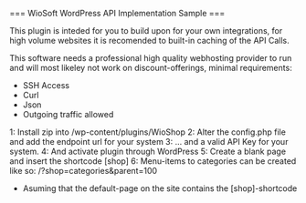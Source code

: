  === WioSoft WordPress API Implementation Sample ===

This plugin is inteded for you to build upon for your own integrations, for high
volume websites it is recomended to built-in caching of the API Calls.

This software needs a professional high quality webhosting provider to run 
and will most likeley not work on discount-offerings, minimal requirements:

  - SSH Access
  - Curl
  - Json
  - Outgoing traffic allowed

1: Install zip into /wp-content/plugins/WioShop 
2: Alter the config.php file and add the endpoint url for your system
3: ... and a valid API Key for your system.
4: And activate plugin through WordPress 
5: Create a blank page and insert the shortcode [shop]
6: Menu-items to categories can be created like so: /?shop=categories&parent=100
   - Asuming that the default-page on the site contains the [shop]-shortcode

